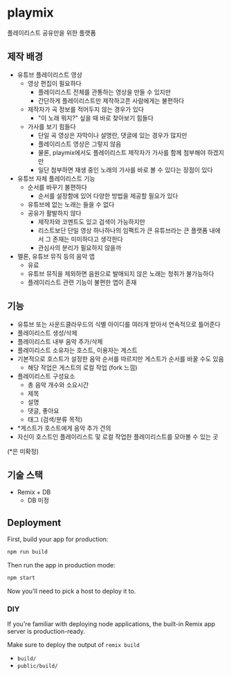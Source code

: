 # playmix

플레이리스트 공유만을 위한 플랫폼

## 제작 배경

- 유튜브 플레이리스트 영상
  - 영상 편집이 필요하다
    - 플레이리스트 전체를 관통하는 영상을 만들 수 있지만
    - 간단하게 플레이리스트만 제작하고픈 사람에게는 불편하다
  - 제작자가 곡 정보를 적어두지 않는 경우가 있다
    - "이 노래 뭐지?" 싶을 때 바로 찾아보기 힘들다
  - 가사를 보기 힘들다
    - 단일 곡 영상은 자막이나 설명란, 댓글에 있는 경우가 많지만
    - 플레이리스트 영상은 그렇지 않음
    - 물론, playmix에서도 플레이리스트 제작자가 가사를 함께 첨부해야 하겠지만
    - 일단 첨부하면 재생 중인 노래의 가사를 바로 볼 수 있다는 장점이 있다
- 유튜브 자체 플레이리스트 기능
  - 순서를 바꾸기 불편하다
    - 순서를 설정함에 있어 다양한 방법을 제공할 필요가 있다
  - 유튜브에 없는 노래는 들을 수 없다
  - 공유가 활발하지 않다
    - 제작자와 코멘트도 있고 검색이 가능하지만
    - 리스트보단 단일 영상 하나하나의 임팩트가 큰 유튜브라는 큰 플랫폼 내에서 그 존재는 미미하다고 생각한다
    - 관심사의 분리가 필요하지 않을까
- 멜론, 유튜브 뮤직 등의 음악 앱
  - 유료
  - 유튜브 뮤직을 제외하면 음원으로 발매되지 않은 노래는 청취가 불가능하다
  - 플레이리스트 관련 기능이 불편한 앱이 존재

## 기능

- 유튜브 또는 사운드클라우드의 식별 아이디를 여러개 받아서 연속적으로 틀어준다
- 플레이리스트 생성/삭제
- 플레이리스트 내부 음악 추가/삭제
- 플레이리스트 소유자는 호스트, 이용자는 게스트
- 기본적으로 호스트가 설정한 음악 순서를 따르지만 게스트가 순서를 바꿀 수도 있음
  - 해당 작업은 게스트의 로컬 작업 (fork 느낌)
- 플레이리스트 구성요소
  - 총 음악 개수와 소요시간
  - 제목
  - 설명
  - 댓글, 좋아요
  - 태그 (검색/분류 목적)
- \*게스트가 호스트에게 음악 추가 건의
- 자신이 호스트인 플레이리스트 및 로컬 작업한 플레이리스트를 모아볼 수 있는 곳

(\*은 미확정)

## 기술 스택

- Remix + DB
  - DB 미정

## Deployment

First, build your app for production:

```sh
npm run build
```

Then run the app in production mode:

```sh
npm start
```

Now you'll need to pick a host to deploy it to.

### DIY

If you're familiar with deploying node applications, the built-in Remix app server is production-ready.

Make sure to deploy the output of `remix build`

- `build/`
- `public/build/`
